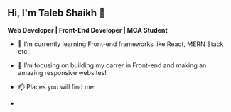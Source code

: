 ## Hi, I'm Taleb Shaikh 👋


**Web Developer | Front-End Developer | MCA Student**

- 🌱 I’m currently learning Front-end frameworks like React, MERN Stack etc.
- 🔭 I’m focusing on building my carrer in Front-end and making an amazing responsive websites!


- 📫 Places you will find me:
- 
